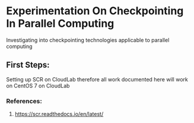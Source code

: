 # Experimentation On Checkpointing In Parallel Computing

Investigating into checkpointing technologies applicable to parallel computing

## First Steps:
Setting up SCR on CloudLab therefore all work documented here will work on CentOS 7 on CloudLab



### References:
1. https://scr.readthedocs.io/en/latest/
